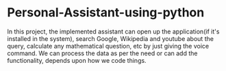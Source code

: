 # Personal-Assistant-using-python
In this project, the implemented assistant can open up the application(if it's installed in the system), search
Google, Wikipedia and youtube about the query, calculate any mathematical question, etc by just giving
the voice command. We can process the data as per the need or can add the functionality, depends upon
how we code things.
